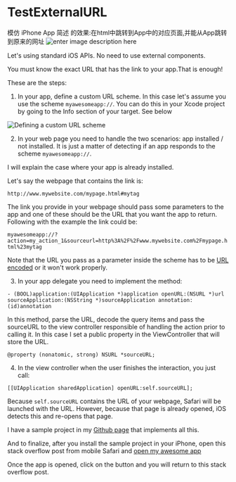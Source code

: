 # TestExternalURL
模仿 iPhone App 简述 的效果:在html中跳转到App中的对应页面,并能从App跳转到原来的网址
 ![enter image description here][6]

  

Let's using standard iOS APIs. No need to use external components.

You must know the exact URL that has the link to your app.That is enough!

These are the steps:

1) In your app, define a custom URL scheme. In this case let's assume you use the scheme `myawesomeapp://`. You can do this in your Xcode project by going to the Info section of your target. See below

![Defining a custom URL scheme][1]

2) In your web page you need to handle the two scenarios: app installed / not installed. It is just a matter of detecting if an app responds to the scheme `myawesomeapp://`. 


I will explain the case where your app is already installed. 

Let's say the webpage that contains the link is:

`http://www.mywebsite.com/mypage.html#mytag`

The link you provide in your webpage should pass some parameters to the app and one of these should be the URL that you want the app to return. Following with the example the link could be:

`myawesomeapp://?action=my_action_1&sourceurl=http%3A%2F%2Fwww.mywebsite.com%2Fmypage.html%23mytag`

Note that the URL you pass as a parameter inside the scheme has to be [URL encoded][3] or it won't work properly.

3) In your app delegate you need to implement the method:

`- (BOOL)application:(UIApplication *)application openURL:(NSURL *)url sourceApplication:(NSString *)sourceApplication annotation:(id)annotation`

In this method, parse the URL, decode the query items and pass the sourceURL to the view controller responsible of handling the action prior to calling it. In this case I set a public property in the ViewController that will store the URL.

`@property (nonatomic, strong) NSURL *sourceURL;`

4) In the view controller when the user finishes the interaction, you just call:

`[[UIApplication sharedApplication] openURL:self.sourceURL];`

Because `self.sourceURL` contains the URL of your webpage, Safari will be launched with the URL. However, because that page is already opened, iOS detects this and re-opens that page.

I have a sample project in my [Github page][4] that implements all this.

And to finalize, after you install the sample project in your iPhone, open this stack overflow post from mobile Safari and [open my awesome app][5]

Once the app is opened, click on the button and you will return to this stack overflow post.


  [1]: https://github.com/ChenYilong/CYLExternalURL/blob/master/CYLExternalURL/it_is_screenshot_setting.png
  [3]: http://en.wikipedia.org/wiki/Percent-encoding
  [4]: https://github.com/ChenYilong/CYLExternalURL
  [5]: myawesomeapp://?action=my_action_1&sourceurl=http://weibo.com/1692391497/CkirQtS1I?from=page_1005051692391497_profile&wvr=6&mod=weibotime&type=comment#_rnd1433007524429
  [6]: https://github.com/ChenYilong/TestExternalURL/blob/master/TestExternalURL/it_is_effect_show_shemeurl.gif

